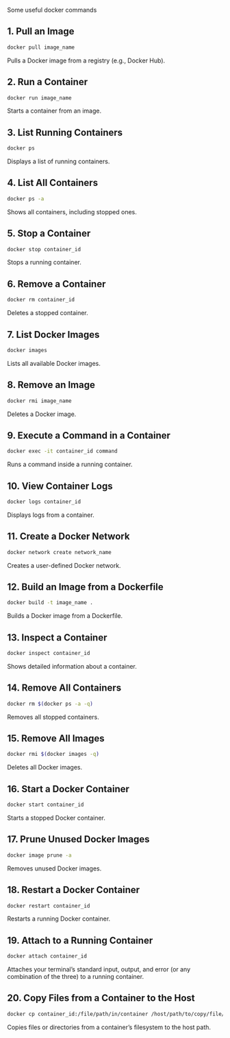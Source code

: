 Some useful docker commands

## 1. Pull an Image
```bash
docker pull image_name
```
Pulls a Docker image from a registry (e.g., Docker Hub).

## 2. Run a Container
```bash
docker run image_name
```
Starts a container from an image.

## 3. List Running Containers
```bash
docker ps
```
Displays a list of running containers.

## 4. List All Containers
```bash
docker ps -a
```
Shows all containers, including stopped ones.

## 5. Stop a Container
```bash
docker stop container_id
```
Stops a running container.

## 6. Remove a Container
```bash
docker rm container_id
```
Deletes a stopped container.

## 7. List Docker Images
```bash
docker images
```
Lists all available Docker images.

## 8. Remove an Image
```bash
docker rmi image_name
```
Deletes a Docker image.

## 9. Execute a Command in a Container
```bash
docker exec -it container_id command
```
Runs a command inside a running container.

## 10. View Container Logs
```bash
docker logs container_id
```
Displays logs from a container.

## 11. Create a Docker Network
```bash
docker network create network_name
```
Creates a user-defined Docker network.

## 12. Build an Image from a Dockerfile
```bash
docker build -t image_name .
```
Builds a Docker image from a Dockerfile.

## 13. Inspect a Container
```bash
docker inspect container_id
```
Shows detailed information about a container.

## 14. Remove All Containers
```bash
docker rm $(docker ps -a -q)
```
Removes all stopped containers.

## 15. Remove All Images
```bash 
docker rmi $(docker images -q)
 ```
Deletes all Docker images.

## 16. Start a Docker Container
```bash 
docker start container_id
``` 
Starts a stopped Docker container.

## 17. Prune Unused Docker Images
```bash 
docker image prune -a 
``` 
Removes unused Docker images.

## 18. Restart a Docker Container
```bash 
docker restart container_id 
``` 
Restarts a running Docker container.

## 19. Attach to a Running Container
```bash 
docker attach container_id 
``` 
Attaches your terminal’s standard input, output, and error (or any combination of the three) to a running container.

## 20. Copy Files from a Container to the Host
```bash 
docker cp container_id:/file/path/in/container /host/path/to/copy/file/to 
``` 
Copies files or directories from a container’s filesystem to the host path.
